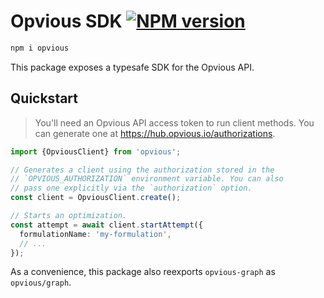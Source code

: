 # Opvious SDK [![NPM version](https://img.shields.io/npm/v/opvious.svg)](https://www.npmjs.com/package/opvious)

```sh
npm i opvious
```

This package exposes a typesafe SDK for the Opvious API.

## Quickstart

> You'll need an Opvious API access token to run client methods. You can
> generate one at https://hub.opvious.io/authorizations.

```typescript
import {OpviousClient} from 'opvious';

// Generates a client using the authorization stored in the
// `OPVIOUS_AUTHORIZATION` environment variable. You can also
// pass one explicitly via the `authorization` option.
const client = OpviousClient.create();

// Starts an optimization.
const attempt = await client.startAttempt({
  formulationName: 'my-formulation',
  // ...
});
```

As a convenience, this package also reexports `opvious-graph` as
`opvious/graph`.
